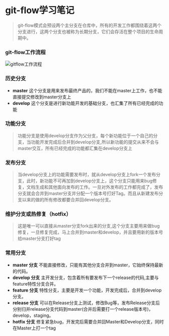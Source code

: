 # git-flow学习笔记
>git-flow模式会预设两个主分支在仓库中，所有的开发工作都围绕着这两个分支进行，这两个分支也被称为长期分支，它们会存活在整个项目的生命周期中。
### git-flow工作流程
![gitflow工作流程](https://img-blog.csdnimg.cn/20181211092922356.png?x-oss-process=image/watermark,type_ZmFuZ3poZW5naGVpdGk,shadow_10,text_aHR0cHM6Ly9ibG9nLmNzZG4ubmV0L3FxXzM3MTQwNjMy,size_16,color_FFFFFF,t_70)
### 历史分支
- **master** 这个分支是用来发布最终产品的，我们不能在master上工作，也不能直接提交修改到master分支上
- **develop** 这个分支是进行新功能开发的基础分支，也汇集了所有已经完成的功能
### 功能分支
>功能分支是使用develop分支作为父分支，每个新功能位于一个自己的分支，当功能开发完成后合并到develop分支,所以新功能的提交从来不会与master交互，所有已经完成的功能都汇集在develop分支上
### 发布分支
>当develop分支上的功能需要发布时，就从develop分支上fork一个发布分支，此时，新功能不可再加到develop分支上，这个分支只能用来bug修复，文档生成和其他面向发布的工作。一旦对外发布的工作都完成了，发布分支就会合并到master分支并分配一个版本号打好Tag。而且从新建发布分支以来的做的所有修改都要合并回develop分支。
### 维护分支或热修复（hotfix）
>这是唯一可以直接从master分支fork出来的分支,这个分支主要用来做bug修复，一旦修复完成，马上合并到master和develop，并且要用新的版本号给master分支打好tag
### 常用分支
- **master 分支** 不能直接修改，只能有其他分支合并到master，它始终保持最新的代码。
- **develop 分支** 主开发分支，包含着所有要发布下一个release的代码,主要与feature特性分支合并。
- **feature 分支** 特性分支，主要是开发一个功能，开发完成后，合并到develop分支。
- **release 分支** 可以在Release分⽀上测试，修改Bug等，发布Release分⽀后分别归并release分支代码到master(合并后需要打一个release版本号)，develop，staging。
- **hotfix 分支** 修复紧急bug，开发完后需要合并回Master和Develop分⽀，同时在Master上打⼀个tag

